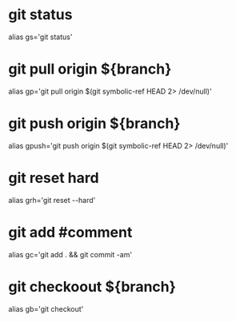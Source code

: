 # git status
alias gs='git status'

# git pull origin ${branch}
alias gp='git pull origin $(git symbolic-ref HEAD 2> /dev/null)'

# git push origin ${branch}
alias gpush='git push origin $(git symbolic-ref HEAD 2> /dev/null)'

# git reset hard
alias grh='git reset --hard'

# git add #comment
alias gc='git add . && git commit -am'

# git checkoout ${branch}
alias gb='git checkout'
